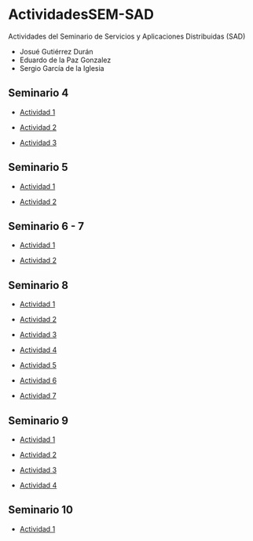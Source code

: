 # ActividadesSEM-SAD
Actividades del Seminario de Servicios y Aplicaciones Distribuidas (SAD)
* Josué Gutiérrez Durán
* Eduardo de la Paz Gonzalez
* Sergio García de la Iglesia
## Seminario 4
* [Actividad 1](http://github.com/JoxuMac/ActividadesSEM-SAD/tree/master/Seminario%204/Actividad%201)

* [Actividad 2](http://github.com/JoxuMac/ActividadesSEM-SAD/tree/master/Seminario%204/Actividad%202)

* [Actividad 3](http://github.com/JoxuMac/ActividadesSEM-SAD/tree/master/Seminario%204/Actividad%203)

## Seminario 5
* [Actividad 1](http://github.com/JoxuMac/ActividadesSEM-SAD/tree/master/Seminario%205/Actividad%201)

* [Actividad 2](http://github.com/JoxuMac/ActividadesSEM-SAD/tree/master/Seminario%205/Actividad%202)

## Seminario 6 - 7
* [Actividad 1](http://github.com/JoxuMac/ActividadesSEM-SAD/tree/master/Seminario%206-7/Actividad%201)

* [Actividad 2](http://github.com/JoxuMac/ActividadesSEM-SAD/tree/master/Seminario%206-7/Actividad%202)

## Seminario 8
* [Actividad 1](http://github.com/JoxuMac/ActividadesSEM-SAD/tree/master/Seminario%208/Actividad%201)

* [Actividad 2](http://github.com/JoxuMac/ActividadesSEM-SAD/tree/master/Seminario%208/Actividad%202)

* [Actividad 3](http://github.com/JoxuMac/ActividadesSEM-SAD/tree/master/Seminario%208/Actividad%203)

* [Actividad 4](http://github.com/JoxuMac/ActividadesSEM-SAD/tree/master/Seminario%208/Actividad%204)

* [Actividad 5](http://github.com/JoxuMac/ActividadesSEM-SAD/tree/master/Seminario%208/Actividad%205)

* [Actividad 6](http://github.com/JoxuMac/ActividadesSEM-SAD/tree/master/Seminario%208/Actividad%206)

* [Actividad 7](http://github.com/JoxuMac/ActividadesSEM-SAD/tree/master/Seminario%208/Actividad%207)

## Seminario 9
* [Actividad 1](http://github.com/JoxuMac/ActividadesSEM-SAD/tree/master/Seminario%209/Actividad%201)

* [Actividad 2](http://github.com/JoxuMac/ActividadesSEM-SAD/tree/master/Seminario%209/Actividad%202)

* [Actividad 3](http://github.com/JoxuMac/ActividadesSEM-SAD/tree/master/Seminario%209/Actividad%203)

* [Actividad 4](http://github.com/JoxuMac/ActividadesSEM-SAD/tree/master/Seminario%209/Actividad%204)

## Seminario 10
* [Actividad 1](http://github.com/JoxuMac/ActividadesSEM-SAD/tree/master/Seminario%2010/Actividad%201)
